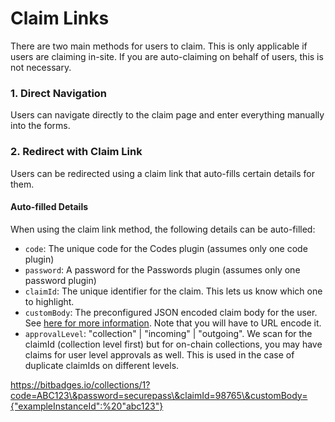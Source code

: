 # Claim Links

There are two main methods for users to claim. This is only applicable if users are claiming in-site. If you are auto-claiming on behalf of users, this is not necessary.

### 1. Direct Navigation

Users can navigate directly to the claim page and enter everything manually into the forms.

### 2. Redirect with Claim Link

Users can be redirected using a claim link that auto-fills certain details for them.

#### Auto-filled Details

When using the claim link method, the following details can be auto-filled:

* `code`: The unique code for the Codes plugin (assumes only one code plugin)
* `password`: A password for the Passwords plugin (assumes only one password plugin)
* `claimId`: The unique identifier for the claim. This lets us know which one to highlight.
* `customBody`: The preconfigured JSON encoded claim body for the user. See [here for more information](../bitbadges-api/tutorials/completing-claims.md).  Note that you will have to URL encode it.
* `approvalLevel`: "collection" | "incoming" | "outgoing". We scan for the claimId (collection level first) but for on-chain collections, you may have claims for user level approvals as well. This is used in the case of duplicate claimIds on different levels.

https://bitbadges.io/collections/1?code=ABC123\&password=securepass\&claimId=98765\&customBody={"exampleInstanceId":%20"abc123"}
